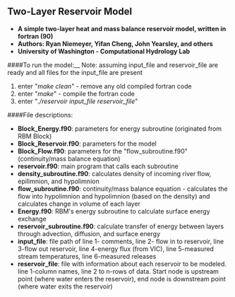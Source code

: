 ## Two-Layer Reservoir Model
- **A simple two-layer heat and mass balance reservoir model, written in fortran (90)**
- **Authors: Ryan Niemeyer, Yifan Cheng, John Yearsley, and others**
- **University of Washington - Computational Hydrology Lab**


####To run the model:__
Note: assuming input_file and reservoir_file are ready and all files for the input_file are present
  1. enter "*make clean*" - remove any old compiled fortran code
  2. enter "*make*" - compile the fortran code
  3. enter "*./reservoir input_file reservoir_file*"

####File descriptions:
  - **Block_Energy.f90**: parameters for energy subroutine (originated from RBM Block)
  - **Block_Reservoir.f90**: parameters for the model
  - **Block_Flow.f90**: parameters for the "flow_subroutine.f90" (continuity/mass balance equation)
  - **reservoir.f90**: main program that calls each subroutine
  - **density_subroutine.f90**: calculates density of incoming river flow, epilimnion, and hypolimnion
  - **flow_subroutine.f90**: continuity/mass balance equation - calculates the flow into hypolimnion 
      and hypolimnion (based on the density) and calculates change in volume of each layer
  - **Energy.f90**: RBM's energy subroutine to calculate surface energy exchange
  - **reservoir_subroutine.f90**: calculate transfer of energy between layers through advection, 
      diffusion, and surface energy
  - **input_file**: file path of line 1- comments, line 2- flow in to reservoir, line 3-flow out reservoir, 
      line 4-energy flux (from VIC), line 5-measured stream temperatures, line 6-measured releases
  - **reservoir_file**: file with information about each reservoir to be modeled. line 1-column names,
      line 2 to n-rows of data. Start node is upstream point (where water enters the reservoir), 
      end node is downstream point (where water exits the reservoir)
